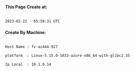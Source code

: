 
   
#### This Page Create at:

```bash

2023-02-22 - 05:58:31 UTC

```

#### Create By Machine:

```bash

Host Name : fv-az444-927

platform  : Linux-5.15.0-1033-azure-x86_64-with-glibc2.35

Ip Local  : 10.1.0.14

```

